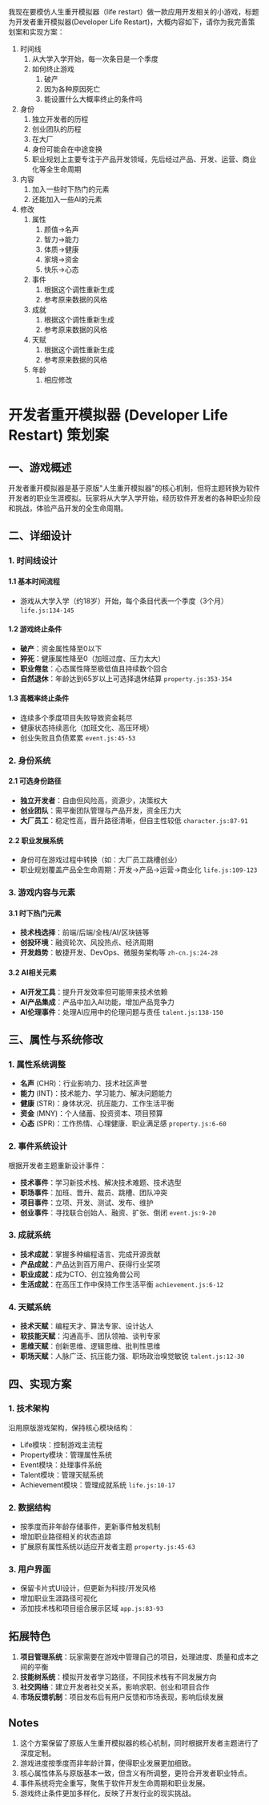 我现在要模仿人生重开模拟器（life restart）做一款应用开发相关的小游戏，标题为开发者重开模拟器(Developer Life Restart)，大概内容如下，请你为我完善策划案和实现方案：

1. 时间线
   1. 从大学入学开始，每一次条目是一个季度
   2. 如何终止游戏
      1. 破产
      2. 因为各种原因死亡
      3. 能设置什么大概率终止的条件吗
2. 身份
   1. 独立开发者的历程
   2. 创业团队的历程
   3. 在大厂
   4. 身份可能会在中途变换
   5. 职业规划上主要专注于产品开发领域，先后经过产品、开发、运营、商业化等全生命周期
3. 内容
   1. 加入一些时下热门的元素
   2. 还能加入一些AI的元素
4. 修改
   1. 属性
      1. 颜值->名声
      2. 智力->能力
      3. 体质->健康
      4. 家境->资金
      5. 快乐->心态
   2. 事件
      1. 根据这个调性重新生成
      2. 参考原来数据的风格
   3. 成就
      1. 根据这个调性重新生成
      2. 参考原来数据的风格
   4. 天赋
      1. 根据这个调性重新生成
      2. 参考原来数据的风格
   5. 年龄
      1. 相应修改





# 开发者重开模拟器 (Developer Life Restart) 策划案

## 一、游戏概述

开发者重开模拟器是基于原版"人生重开模拟器"的核心机制，但将主题转换为软件开发者的职业生涯模拟。玩家将从大学入学开始，经历软件开发者的各种职业阶段和挑战，体验产品开发的全生命周期。

## 二、详细设计

### 1. 时间线设计

#### 1.1 基本时间流程
- 游戏从大学入学（约18岁）开始，每个条目代表一个季度（3个月） `life.js:134-145`

#### 1.2 游戏终止条件
- **破产**：资金属性降至0以下
- **猝死**：健康属性降至0（加班过度、压力太大）
- **职业倦怠**：心态属性降至极低值且持续数个回合
- **自然退休**：年龄达到65岁以上可选择退休结算 `property.js:353-354`

#### 1.3 高概率终止条件
- 连续多个季度项目失败导致资金耗尽
- 健康状态持续恶化（加班文化、高压环境）
- 创业失败且负债累累 `event.js:45-53`

### 2. 身份系统

#### 2.1 可选身份路径
- **独立开发者**：自由但风险高，资源少，决策权大
- **创业团队**：需平衡团队管理与产品开发，资金压力大
- **大厂员工**：稳定性高，晋升路径清晰，但自主性较低 `character.js:87-91`

#### 2.2 职业发展系统
- 身份可在游戏过程中转换（如：大厂员工跳槽创业）
- 职业规划覆盖产品全生命周期：开发→产品→运营→商业化 `life.js:109-123`

### 3. 游戏内容与元素

#### 3.1 时下热门元素
- **技术栈选择**：前端/后端/全栈/AI/区块链等
- **创投环境**：融资轮次、风投热点、经济周期
- **开发趋势**：敏捷开发、DevOps、微服务架构等 `zh-cn.js:24-28`

#### 3.2 AI相关元素
- **AI开发工具**：提升开发效率但可能带来技术依赖
- **AI产品集成**：产品中加入AI功能，增加产品竞争力
- **AI伦理事件**：处理AI应用中的伦理问题与责任 `talent.js:138-150`

## 三、属性与系统修改

### 1. 属性系统调整
- **名声** (CHR)：行业影响力、技术社区声誉
- **能力** (INT)：技术能力、学习能力、解决问题能力
- **健康** (STR)：身体状况、抗压能力、工作生活平衡
- **资金** (MNY)：个人储蓄、投资资本、项目预算
- **心态** (SPR)：工作热情、心理健康、职业满足感 `property.js:6-60`

### 2. 事件系统设计
根据开发者主题重新设计事件：
- **技术事件**：学习新技术栈、解决技术难题、技术选型
- **职场事件**：加班、晋升、裁员、跳槽、团队冲突
- **项目事件**：立项、开发、测试、发布、维护
- **创业事件**：寻找联合创始人、融资、扩张、倒闭 `event.js:9-20`

### 3. 成就系统
- **技术成就**：掌握多种编程语言、完成开源贡献
- **产品成就**：产品达到百万用户、获得行业奖项
- **职业成就**：成为CTO、创立独角兽公司
- **生活成就**：在高压工作中保持工作生活平衡 `achievement.js:6-12`

### 4. 天赋系统
- **技术天赋**：编程天才、算法专家、设计达人
- **软技能天赋**：沟通高手、团队领袖、谈判专家
- **思维天赋**：创新思维、逻辑思维、批判性思维
- **职场天赋**：人脉广泛、抗压能力强、职场政治嗅觉敏锐 `talent.js:12-30`

## 四、实现方案

### 1. 技术架构
沿用原版游戏架构，保持核心模块结构：
- Life模块：控制游戏主流程
- Property模块：管理属性系统
- Event模块：处理事件系统
- Talent模块：管理天赋系统
- Achievement模块：管理成就系统 `life.js:10-17`

### 2. 数据结构
- 按季度而非年龄存储事件，更新事件触发机制
- 增加职业路径相关的状态追踪
- 扩展原有属性系统以适应开发者主题 `property.js:45-63`

### 3. 用户界面
- 保留卡片式UI设计，但更新为科技/开发风格
- 增加职业生涯路径可视化
- 添加技术栈和项目组合展示区域 `app.js:83-93`

## 拓展特色

1. **项目管理系统**：玩家需要在游戏中管理自己的项目，处理进度、质量和成本之间的平衡
2. **技能树系统**：模拟开发者学习路径，不同技术栈有不同发展方向
3. **社交网络**：建立开发者社交关系，影响求职、创业和项目合作
4. **市场反馈机制**：项目发布后有用户反馈和市场表现，影响后续发展

## Notes

1. 这个方案保留了原版人生重开模拟器的核心机制，同时根据开发者主题进行了深度定制。
2. 游戏进度按季度而非年龄计算，使得职业发展更加细致。
3. 核心属性体系与原版基本一致，但含义有所调整，更符合开发者职业特点。
4. 事件系统将完全重写，聚焦于软件开发生命周期和职业发展。
5. 游戏终止条件更加多样化，反映了开发行业的现实挑战。
